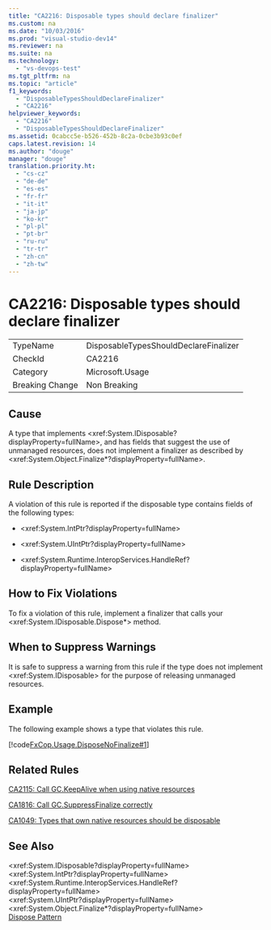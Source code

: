 ```yaml
---
title: "CA2216: Disposable types should declare finalizer"
ms.custom: na
ms.date: "10/03/2016"
ms.prod: "visual-studio-dev14"
ms.reviewer: na
ms.suite: na
ms.technology: 
  - "vs-devops-test"
ms.tgt_pltfrm: na
ms.topic: "article"
f1_keywords: 
  - "DisposableTypesShouldDeclareFinalizer"
  - "CA2216"
helpviewer_keywords: 
  - "CA2216"
  - "DisposableTypesShouldDeclareFinalizer"
ms.assetid: 0cabcc5e-b526-452b-8c2a-0cbe3b93c0ef
caps.latest.revision: 14
ms.author: "douge"
manager: "douge"
translation.priority.ht: 
  - "cs-cz"
  - "de-de"
  - "es-es"
  - "fr-fr"
  - "it-it"
  - "ja-jp"
  - "ko-kr"
  - "pl-pl"
  - "pt-br"
  - "ru-ru"
  - "tr-tr"
  - "zh-cn"
  - "zh-tw"
---
```

# CA2216: Disposable types should declare finalizer
|||  
|-|-|  
|TypeName|DisposableTypesShouldDeclareFinalizer|  
|CheckId|CA2216|  
|Category|Microsoft.Usage|  
|Breaking Change|Non Breaking|  
  
## Cause  
 A type that implements \<xref:System.IDisposable?displayProperty=fullName>, and has fields that suggest the use of unmanaged resources, does not implement a finalizer as described by \<xref:System.Object.Finalize*?displayProperty=fullName>.  
  
## Rule Description  
 A violation of this rule is reported if the disposable type contains fields of the following types:  
  
-   \<xref:System.IntPtr?displayProperty=fullName>  
  
-   \<xref:System.UIntPtr?displayProperty=fullName>  
  
-   \<xref:System.Runtime.InteropServices.HandleRef?displayProperty=fullName>  
  
## How to Fix Violations  
 To fix a violation of this rule, implement a finalizer that calls your \<xref:System.IDisposable.Dispose*> method.  
  
## When to Suppress Warnings  
 It is safe to suppress a warning from this rule if the type does not implement \<xref:System.IDisposable> for the purpose of releasing unmanaged resources.  
  
## Example  
 The following example shows a type that violates this rule.  
  
 [!code[FxCop.Usage.DisposeNoFinalize#1](../VS_IDE/codesnippet/CSharp/ca2216--disposable-types-should-declare-finalizer_1.cs)]  
  
## Related Rules  
 [CA2115: Call GC.KeepAlive when using native resources](../VS_IDE/ca2115--call-gc.keepalive-when-using-native-resources.md)  
  
 [CA1816: Call GC.SuppressFinalize correctly](../VS_IDE/ca1816--call-gc.suppressfinalize-correctly.md)  
  
 [CA1049: Types that own native resources should be disposable](../VS_IDE/ca1049--types-that-own-native-resources-should-be-disposable.md)  
  
## See Also  
 \<xref:System.IDisposable?displayProperty=fullName>   
 \<xref:System.IntPtr?displayProperty=fullName>   
 \<xref:System.Runtime.InteropServices.HandleRef?displayProperty=fullName>   
 \<xref:System.UIntPtr?displayProperty=fullName>   
 \<xref:System.Object.Finalize*?displayProperty=fullName>   
 [Dispose Pattern](../Topic/Dispose%20Pattern.md)